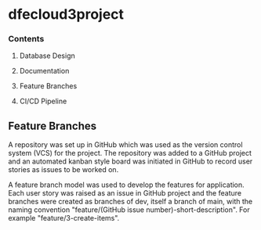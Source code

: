 # dfecloud3project

### Contents

1. Database Design

2. Documentation

3. Feature Branches

4. CI/CD Pipeline

## Feature Branches
A repository was set up in GitHub which was used as the version control system (VCS) for the project.  The repository was added to a GitHub project and an automated kanban style board was initiated in GitHub to record user stories as issues to be worked on.

A feature branch model was used to develop the features for application.  Each user story was raised as an issue in GitHub project and the feature branches were created as branches of dev, itself a branch of main, with the naming convention "feature/(GitHub issue number)-short-description".  For example "feature/3-create-items".

